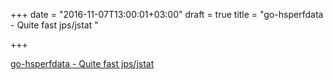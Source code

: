 +++
date = "2016-11-07T13:00:01+03:00"
draft = true
title = "go-hsperfdata - Quite fast jps/jstat "

+++

<p><a href="https://t.co/FT3AGgP4dq">go-hsperfdata - Quite fast jps/jstat </a></p>
